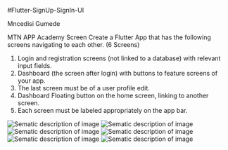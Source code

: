 #Flutter-SignUp-SignIn-UI

Mncedisi Gumede

MTN APP Academy Screen
Create a Flutter App that has the following screens navigating to each other. (6 Screens)

   1. Login and registration screens (not linked to a database) with relevant input fields.
   2. Dashboard (the screen after login) with buttons to feature screens of your app.
   3. The last screen must be of a user profile edit.
   4. Dashboard Floating button on the home screen, linking to another screen.
   5. Each screen must be labeled appropriately on the app bar.

![Sematic description of image](/welcome_screen.png)
![Sematic description of image](/sign_in_screen.png)
![Sematic description of image](/sign_up_screen.png)
![Sematic description of image](/dashboard.png)
![Sematic description of image](/about_screen.png)
![Sematic description of image](/profile_screen.png)
